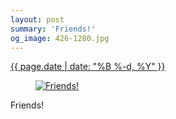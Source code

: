 ```yaml
---
layout: post
summary: 'Friends!'
og_image: 426-1280.jpg
---
```


<div class="post">
 <time>
  <a href="/426">
   {{ page.date | date: "%B %-d, %Y" }}
  </a>
 </time>
 <a href="/426">
  <figure data-taken="9/18/2015">
   <img alt="Friends!" sizes="(min-width: 700px) 50vw, calc(100vw - 2rem)" src="{{ site.assets_url }}/426-640.jpg" srcset="{{ site.assets_url }}/426-1280.jpg 1280w, {{ site.assets_url }}/426-960.jpg 960w, {{ site.assets_url }}/426-640.jpg 640w, {{ site.assets_url }}/426-320.jpg 320w"/>
  </figure>
 </a>
 <span>
  Friends!
 </span>
</div>
